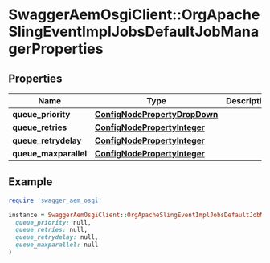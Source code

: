 # SwaggerAemOsgiClient::OrgApacheSlingEventImplJobsDefaultJobManagerProperties

## Properties

| Name | Type | Description | Notes |
| ---- | ---- | ----------- | ----- |
| **queue_priority** | [**ConfigNodePropertyDropDown**](ConfigNodePropertyDropDown.md) |  | [optional] |
| **queue_retries** | [**ConfigNodePropertyInteger**](ConfigNodePropertyInteger.md) |  | [optional] |
| **queue_retrydelay** | [**ConfigNodePropertyInteger**](ConfigNodePropertyInteger.md) |  | [optional] |
| **queue_maxparallel** | [**ConfigNodePropertyInteger**](ConfigNodePropertyInteger.md) |  | [optional] |

## Example

```ruby
require 'swagger_aem_osgi'

instance = SwaggerAemOsgiClient::OrgApacheSlingEventImplJobsDefaultJobManagerProperties.new(
  queue_priority: null,
  queue_retries: null,
  queue_retrydelay: null,
  queue_maxparallel: null
)
```

